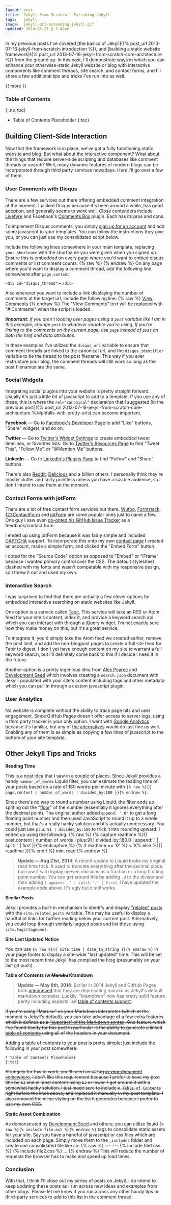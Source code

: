 ```yaml
---
layout: post
title:  Jekyll From Scratch - Extending Jekyll
tags:   jekyll
image:  jekyll-pt3-extending-jekyll.gif
updated: 2014-08-21 @ 7:42pm
---
```


In my previous posts I've covered [the basics of Jekyll]({% post_url 2013-07-16-jekyll-from-scratch-introduction %}), and [building a static website framework]({% post_url 2013-07-18-jekyll-from-scratch-core-architecture %}) from the ground up. In this post, I'll demonstrate ways in which you can enhance your otherwise-static Jekyll website or blog with interactive components like comment threads, site search, and contact forms, and I'll share a few additional tips and tricks I've run into as well.

{{ more }}

### Table of Contents
{:.no_toc}

* Table of Contents Placeholder
{:toc}

## Building Client-Side Interaction

Now that the framework is in place, we've got a fully functioning static website and blog. But what about the interactive component? What about the things that require server-side scripting and databases like comment threads or search? Well, many dynamic features of modern blogs can be incorporated through third party services nowadays. Here I'll go over a few of them.

### User Comments with Disqus

There are a few services out there offering embedded comment integration at the moment. I picked Disqus because it's been around a while, has good adoption, and generally seems to work well. Close contenders include [Livefyre](http://www.livefyre.com/comments/) and Facebook's [Comments Box](https://developers.facebook.com/docs/reference/plugins/comments/) plugin. Each has its pros and cons.

To implement Disqus comments, you simply [sign up for an account](https://disqus.com/admin/signup/) and add some javascript to your templates. You can follow the instructions they give you, or you can just use my consolidated script below.

Include the following lines somewhere in your main template, replacing `your_shortname` with the shortname you were given when you signed up. Ensure this is embedded on every page where you'd want to embed disqus comments or list comment counts.
{% raw %}
	<script type="text/javascript">
		var disqus_shortname  = 'your_shortname',
		    disqus_identifier = '{{ page.path | split:'/' | last | cgi_escape }}',
		    disqus_url        = '{{ site.url }}{{ page.url | uri_escape }}'
		;
		(function() {
			var load = function(src){
				var s = document.createElement('script'); s.type = 'text/javascript'; s.async = true; s.src = src;
				var e = document.getElementsByTagName('script')[0]; e.parentNode.insertBefore(s, e);
			};
			load('//' + disqus_shortname + '.disqus.com/count.js');
			if (document.getElementById('disqus_thread')) {
				load('//' + disqus_shortname + '.disqus.com/embed.js');
			}
		})();
	</script>
{% endraw %}
On any page where you'd want to display a comment thread, add the following line somewhere after `page.content`:

	<div id="disqus_thread"></div>

Also wherever you want to include a link displaying the number of comments at the target url, include the following line:
{% raw %}
	<a href="{{ post.url }}#disqus_thread" data-disqus-identifier="{{ post.path | split:'/' | last | cgi_escape }}">View Comments</a>
{% endraw %}
The "View Comments" text will be replaced with "# Comments" when the script is loaded.

_**Important:** if you aren't looping over pages using a `post` variable like I am in this example, change `post` to whatever variable you're using. If you're linking to the comments on the current page, use `page` instead of `post` on both the href and data attributes._

In these examples I've utilized the `disqus_url` variable to ensure that comment threads are linked to the canonical url, and the `disqus_identifier` variable to tie the thread to the post filename. This way if you ever restructure your blog, the comment threads will still work so long as the post filenames are the same.

### Social Widgets

Integrating social plugins into your website is pretty straight forward. Usually it's just a little bit of javascript to add to a template. If you use any of these, this is where the `rel="canonical"` declaration that I suggested [in the previous post]({% post_url 2013-07-18-jekyll-from-scratch-core-architecture %}#pitfalls-with-pretty-urls) can become important.

**Facebook** — Go to [Facebook's Developer Page](https://developers.facebook.com/docs/plugins/) to add "Like" buttons, "Share" widgets, and so on.

**Twitter** — Go to [Twitter's Widget Settings](https://twitter.com/settings/widgets) to create embedded tweet timelines, or favorites lists. Go to [Twitter's Resources Page](https://twitter.com/about/resources/buttons) to find "Tweet This", "Follow Me", or "@Mention Me" buttons.

**LinkedIn** — Go to [LinkedIn's Plugins Page](https://developer.linkedin.com/plugins) to find "Follow" and "Share" buttons.

There's also [Reddit](http://www.reddit.com/buttons/), [Delicious](https://delicious.com/tools) and a billion others. I personally think they're mostly clutter and fairly pointless unless you have a sizable audience, so I don't intend to use them at the moment.

### Contact Forms with jotForm

There are a lot of free contact form services out there. [Wufoo](http://www.wufoo.com/), [Formstack](http://www.formstack.com/), [123ContactForm](http://www.123contactform.com/) and [jotForm](http://www.jotform.com/) are some popular ones just to name a few. One guy I saw even [co-opted his GitHub Issue Tracker](http://erjjones.github.io/blog/How-I-built-my-blog-in-one-day/) as a feedback/contact form.

I ended up using jotForm because it was fairly simple and included [CAPTCHA](http://en.wikipedia.org/wiki/CAPTCHA) support. To incorporate this onto my own [contact page](/contact/) I created an account, made a simple form, and clicked the "Embed Form" button.

I opted for the "Source Code" option as opposed to "Embed" or "iFrame" because I wanted primary control over the CSS. The default stylesheet clashed with my fonts and wasn't compatable with my responsive design, so I threw it out and used my own.

### Interactive Search

I was surprised to find that there are actually a few clever options for embedded interactive searching on static websites like Jekyll.

One option is a service called [Tapir](http://tapirgo.com/). This service will take an RSS or Atom feed for your site's content, index it, and provide a keyword search api which you can interact with through a jQuery widget. I'm not exactly sure how they make money on this, but it's a great service.

To integrate it, you'd simply take the Atom feed we created earlier, remove the post limit, and add the non-blogpost pages to create a full site feed for Tapir to digest. I don't yet have enough content on my site to warrant a full keyword search, but I'll definitely come back to this if I decide I need it in the future.

Another option is a pretty ingenious idea from [Alex Pearce](http://alexpearce.me/2012/04/simple-jekyll-searching/) and [Development Seed](http://developmentseed.org/blog/2011/09/09/jekyll-github-pages/) which involves creating a `search.json` document with Jekyll, populated with your site's content including tags and other metadata which you can pull in through a custom javascript plugin.

### User Analytics

No website is complete without the ability to track page hits and user engagement. Since GitHub Pages doesn't offer access to server logs, using a third party tracker is your only option. I went with [Google Analytics](http://www.google.com/analytics/) because it's familiar, but any of [the alternatives](https://iwantmyname.com/blog/2013/03/prefer-to-own-your-data-here-are-some-alternatives-to-google-analytics.html) would do just fine as well. Enabling any of them is as simple as copying a few lines of javascript to the bottom of your site template.

## Other Jekyll Tips and Tricks

**Reading Time**

This is a [neat idea](http://andytaylor.me/2013/04/07/reading-time/) that I saw in a [couple](http://sicanstudios.com/blog/) of places. Since Jekyll provides a handy `number_of_words` Liquid filter, you can estimate the reading time of your posts based on a rate of 180 words-per-minute with `{% raw %}{{ page.content | number_of_words | divided_by:180 }}{% endraw %}`.

Since there's no way to round a number using Liquid, the filter ends up spitting out the "[floor](http://en.wikipedia.org/wiki/Floor_and_ceiling_functions)" of the number (essentially it ignores everything after the decimal point). The original author added `append: '.0'` to get a long floating point number and then used JavaScript to round it up to a whole number, but that's a really hacky solution and it's actually unnecessary. You could just use `plus:91 | divided_by:180` to trick it into rounding upward. I ended up using the following:
{% raw %}
	{% capture readtime %}{{ post.content | number_of_words | plus:91 | divided_by:180.0 | append:'.' | split:'.' | first }}{% endcapture %}
	{% if readtime == '0' %} &lt; 1{% else %}{{ readtime }}{% endif %} min. read
{% endraw %}

> **Update — Aug 21st, 2014**:  A recent update to Liquid broke my original read time trick.  It used to truncate everything after the decimal place, but now it will display uneven divisions as a fraction or a long floating point number.  You can get around this by adding `.0` to the divisor and then adding `| append:'.' | split:'.' | first`.  I have updated the example code above.  It's ugly but it still works.

**Similar Posts**

Jekyll provides a built-in mechanism to identify and display ["related" posts](http://jekyllrb.com/docs/variables/#site_variables) with the `site.related_posts` variable. This may be useful to display a handful of links for further reading below your current post. Alternatively, you could loop through similarly-tagged posts and list those using `site.tags[tagname]`.

**Site Last Updated Notice**

You can use `{% raw %}{{ site.time | date_to_string }}{% endraw %}` in your page footer to display a site-wide "last updated" time. This will be set to the most recent time Jekyll has compiled the blog (presumably on your last git push).

**Table of Contents /w <strike>Maruku</strike> Kramdown**

> **Update — May 8th, 2014**:  Earlier in 2014 Jekyll and GitHub Pages both [announced](https://help.github.com/articles/migrating-your-pages-site-from-maruku) that they are deprecating maruku as Jekyll's default markdown compiler. Luckily, "kramdown" now has pretty solid feature parity including aspects like [table of contents support](http://kramdown.gettalong.org/converter/html.html#toc).

<strike><p>
If you're using "Maruku" as your Markdown interpreter (which at the moment is Jekyll's default), you can take advantage of a few extra features which it defines as a <a href="http://maruku.rubyforge.org/maruku.html">"superset" of the Markdown syntax</a>. One feature which I've found handy for this post in particular is the ability to generate a linked <a href="http://maruku.rubyforge.org/maruku.html#toc-generation">table of contents</a> using all of the headers in your document.
</p></strike>

Adding a table of contents to your post is pretty simple; just include the following in your post somewhere:

	* Table of Contents Placeholder
	{:toc}

<strike><p>
Strangely for this to work, you'll need an `h1` tag <a href="http://webiva.lighthouseapp.com/projects/38599/tickets/5-maruku-table-of-contents-not-generating-without-extra-h1-tag">in your document somewhere</a>. I don't like this requirement because I prefer to have my post title be `h1` and all post content using `h2` or lower. I got around it with a somewhat hacky solution. I just made sure to include `# Table of Contents` right before the lines above, and replaced it manually in my post template. I also removed the inline styling on the list it generates because I prefer to use my own CSS.
</p></strike>

**Static Asset Combination**

As demonstrated by [Development Seed](http://developmentseed.org/blog/2011/09/09/jekyll-github-pages/) and others, you can utilize liquid `{% raw %}{% include file.ext %}{% endraw %}` tags to consolidate static assets for your site. Say you have a handful of javascript or css files which are included on each page. Simply move them to the `_includes` folder and create one consolidated file like so:
{% raw %}
	---
	---
	{% include file1.css %}
	{% include file2.css %}
	...
{% endraw %}
This will reduce the number of requests the browser has to make and speed up load times.

### Conclusion

With that, I think I'll close out my series of posts on Jekyll. I do intend to keep updating these posts as I run across new ideas and examples from other blogs. Please let me know if you run across any other handy tips or third-party services to add to this list in the comment thread.
